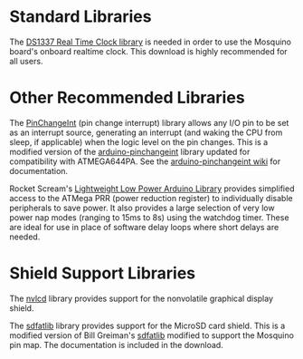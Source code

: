 # Standard Libraries #

The [DS1337 Real Time Clock library](http://code.google.com/p/mosquino/wiki/DS1337) is needed in order to use the Mosquino board's onboard realtime clock. This download is highly recommended for all users.

# Other Recommended Libraries #

The [PinChangeInt](http://code.google.com/p/mosquino/downloads/list?q=label:pinchangeint) (pin change interrupt) library allows any I/O pin to be set as an interrupt source, generating an interrupt (and waking the CPU from sleep, if applicable) when the logic level on the pin changes. This is a modified version of the [arduino-pinchangeint](http://code.google.com/p/arduino-pinchangeint/) library updated for compatibility with ATMEGA644PA. See the [arduino-pinchangeint wiki](http://code.google.com/p/arduino-pinchangeint/w/list) for documentation.

Rocket Scream's [Lightweight Low Power Arduino Library](http://www.rocketscream.com/blog/2011/07/04/lightweight-low-power-arduino-library/) provides simplified access to the ATMega PRR (power reduction register) to individually disable peripherals to save power. It also provides a large selection of very low power nap modes (ranging to 15ms to 8s) using the watchdog timer. These are ideal for use in place of software delay loops where short delays are needed.

# Shield Support Libraries #

The [nvlcd](http://code.google.com/p/mosquino/wiki/nvlcd) library provides support for the nonvolatile graphical display shield.

The [sdfatlib](http://code.google.com/p/mosquino/downloads/list?q=label:sd) library provides support for the MicroSD card shield. This is a modified version of Bill Greiman's [sdfatlib](http://code.google.com/p/sdfatlib/) modified to support the Mosquino pin map. The documentation is included in the download.